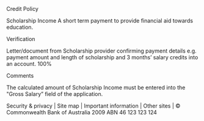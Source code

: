 Credit Policy

Scholarship Income
A short term payment to provide financial aid towards education.

Verification

Letter/document from Scholarship provider confirming payment details e.g. payment amount and length of scholarship and 3 months’ salary credits into an account.
100%

Comments

The calculated amount of Scholarship Income must be entered into the "Gross Salary” field of the application.

Security & privacy | Site map | Important information | Other sites | © Commonwealth Bank of Australia 2009 ABN 46 123 123 124